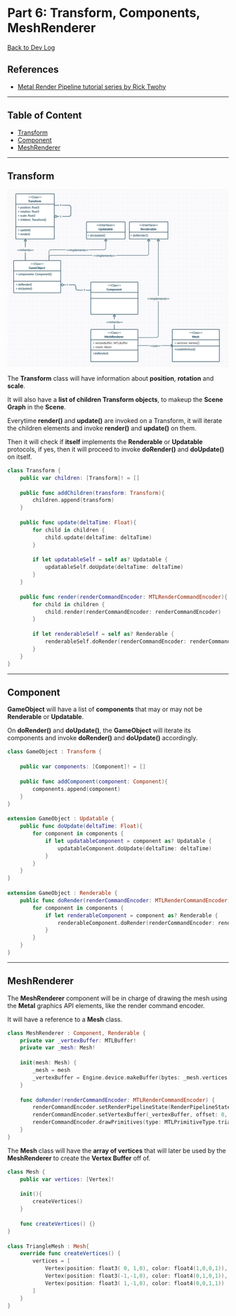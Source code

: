 # Part 6: Transform, Components, MeshRenderer

[Back to Dev Log](../README.md)

## References

- [Metal Render Pipeline tutorial series by Rick Twohy](https://www.youtube.com/playlist?list=PLEXt1-oJUa4BVgjZt9tK2MhV_DW7PVDsg)

---

## Table of Content

- [Transform](#transform)
- [Component](#component)
- [MeshRenderer](#meshrenderer)

---

## Transform

![Picture](./1.jpg)

The **Transform** class will have information about **position**, **rotation** and **scale**.

It will also have a **list of children Transform objects**, to makeup the **Scene Graph** in the **Scene**.

Everytime **render()** and **update()** are invoked on a Transform, it will iterate the children elements and invoke **render()** and **update()** on them.

Then it will check if **itself** implements the **Renderable** or **Updatable** protocols, if yes, then it will proceed to invoke **doRender()** and **doUpdate()** on itself.

```swift
class Transform {
    public var children: [Transform]! = []
    
    public func addChildren(transform: Transform){
        children.append(transform)
    }
    
    public func update(deltaTime: Float){
        for child in children {
            child.update(deltaTime: deltaTime)
        }
        
        if let updatableSelf = self as? Updatable {
            updatableSelf.doUpdate(deltaTime: deltaTime)
        }
    }
    
    public func render(renderCommandEncoder: MTLRenderCommandEncoder){
        for child in children {
            child.render(renderCommandEncoder: renderCommandEncoder)
        }
        
        if let renderableSelf = self as? Renderable {
            renderableSelf.doRender(renderCommandEncoder: renderCommandEncoder)
        }
    }
}
```

---

## Component

**GameObject** will have a list of **components** that may or may not be **Renderable** or **Updatable**.

On **doRender()** and **doUpdate()**, the **GameObject** will iterate its components and invoke **doRender()** and **doUpdate()** accordingly.

```swift
class GameObject : Transform {
    
    public var components: [Component]! = []
    
    public func addComponent(component: Component){
        components.append(component)
    }
}

extension GameObject : Updatable {
    public func doUpdate(deltaTime: Float){
        for component in components {
            if let updatableComponent = component as? Updatable {
                updatableComponent.doUpdate(deltaTime: deltaTime)
            }
        }
    }
}

extension GameObject : Renderable {
    public func doRender(renderCommandEncoder: MTLRenderCommandEncoder){
        for component in components {
            if let renderableComponent = component as? Renderable {
                renderableComponent.doRender(renderCommandEncoder: renderCommandEncoder)
            }
        }
    }
}
```

---

## MeshRenderer

The **MeshRenderer** component will be in charge of drawing the mesh using the **Metal** graphics API elements, like the render command encoder.

It will have a reference to a **Mesh** class.

```swift
class MeshRenderer : Component, Renderable {
    private var _vertexBuffer: MTLBuffer!
    private var _mesh: Mesh!
    
    init(mesh: Mesh) {
        _mesh = mesh
        _vertexBuffer = Engine.device.makeBuffer(bytes: _mesh.vertices, length: Vertex.stride * _mesh.vertices.count, options: [])
    }
    
    func doRender(renderCommandEncoder: MTLRenderCommandEncoder) {
        renderCommandEncoder.setRenderPipelineState(RenderPipelineStateCache.getPipelineState(.Basic))
        renderCommandEncoder.setVertexBuffer(_vertexBuffer, offset: 0, index: 0)
        renderCommandEncoder.drawPrimitives(type: MTLPrimitiveType.triangle, vertexStart: 0, vertexCount: _mesh.vertices.count)
    }
}
```

The **Mesh** class will have the **array of vertices** that will later be used by the **MeshRenderer** to create the **Vertex Buffer** off of.

```swift
class Mesh {
    public var vertices: [Vertex]!
    
    init(){
        createVertices()
    }
    
    func createVertices() {}
}

class TriangleMesh : Mesh{
    override func createVertices() {
        vertices = [
            Vertex(position: float3( 0, 1,0), color: float4(1,0,0,1)),
            Vertex(position: float3(-1,-1,0), color: float4(0,1,0,1)),
            Vertex(position: float3( 1,-1,0), color: float4(0,0,1,1))
        ]
    }
}
```